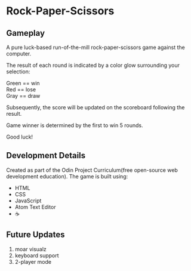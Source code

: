 # Rock-Paper-Scissors

## Gameplay
A pure luck-based run-of-the-mill rock-paper-scissors game against the computer.

The result of each round is indicated by a color glow surrounding your selection:

Green == win  
Red == lose  
Gray == draw

Subsequently, the score will be updated on the scoreboard following the result.

Game winner is determined by the first to win 5 rounds.

Good luck!

## Development Details
Created as part of the Odin Project Curriculum(free open-source web development education). The game is built using:

+ HTML
+ CSS
+ JavaScript
+ Atom Text Editor
+ :coffee:

## Future Updates
1. moar visualz
2. keyboard support
3. 2-player mode
